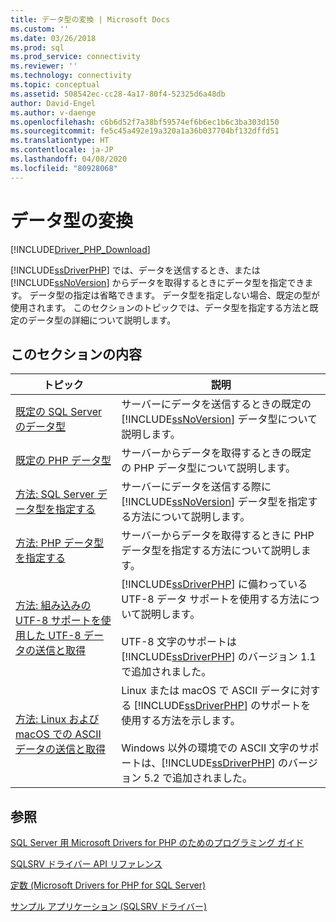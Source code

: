 ```yaml
---
title: データ型の変換 | Microsoft Docs
ms.custom: ''
ms.date: 03/26/2018
ms.prod: sql
ms.prod_service: connectivity
ms.reviewer: ''
ms.technology: connectivity
ms.topic: conceptual
ms.assetid: 508542ec-cc28-4a17-80f4-52325d6a48db
author: David-Engel
ms.author: v-daenge
ms.openlocfilehash: c6b6d52f7a38bf59574ef6b6ec1b6c3ba303d150
ms.sourcegitcommit: fe5c45a492e19a320a1a36b037704bf132dffd51
ms.translationtype: HT
ms.contentlocale: ja-JP
ms.lasthandoff: 04/08/2020
ms.locfileid: "80928068"
---
```

# <a name="converting-data-types"></a>データ型の変換
[!INCLUDE[Driver_PHP_Download](../../includes/driver_php_download.md)]

[!INCLUDE[ssDriverPHP](../../includes/ssdriverphp_md.md)] では、データを送信するとき、または [!INCLUDE[ssNoVersion](../../includes/ssnoversion-md.md)] からデータを取得するときにデータ型を指定できます。 データ型の指定は省略できます。 データ型を指定しない場合、既定の型が使用されます。 このセクションのトピックでは、データ型を指定する方法と既定のデータ型の詳細について説明します。  
  
## <a name="in-this-section"></a>このセクションの内容  
  
|トピック|説明|  
|---------|---------------|  
|[既定の SQL Server のデータ型](../../connect/php/default-sql-server-data-types.md)|サーバーにデータを送信するときの既定の [!INCLUDE[ssNoVersion](../../includes/ssnoversion-md.md)] データ型について説明します。|  
|[既定の PHP データ型](../../connect/php/default-php-data-types.md)|サーバーからデータを取得するときの既定の PHP データ型について説明します。|  
|[方法: SQL Server データ型を指定する](../../connect/php/how-to-specify-sql-server-data-types-when-using-the-sqlsrv-driver.md)|サーバーにデータを送信する際に [!INCLUDE[ssNoVersion](../../includes/ssnoversion-md.md)] データ型を指定する方法について説明します。|  
|[方法: PHP データ型を指定する](../../connect/php/how-to-specify-php-data-types.md)|サーバーからデータを取得するときに PHP データ型を指定する方法について説明します。|  
|[方法: 組み込みの UTF-8 サポートを使用した UTF-8 データの送信と取得](../../connect/php/how-to-send-and-retrieve-utf-8-data-using-built-in-utf-8-support.md)|[!INCLUDE[ssDriverPHP](../../includes/ssdriverphp_md.md)] に備わっている UTF-8 データ サポートを使用する方法について説明します。<br /><br />UTF-8 文字のサポートは [!INCLUDE[ssDriverPHP](../../includes/ssdriverphp_md.md)] のバージョン 1.1 で追加されました。|  
|[方法: Linux および macOS での ASCII データの送信と取得](../../connect/php/how-to-send-and-retrieve-ascii-data-in-linux-mac.md)|Linux または macOS で ASCII データに対する [!INCLUDE[ssDriverPHP](../../includes/ssdriverphp_md.md)] のサポートを使用する方法を示します。<br /><br />Windows 以外の環境での ASCII 文字のサポートは、[!INCLUDE[ssDriverPHP](../../includes/ssdriverphp_md.md)] のバージョン 5.2 で追加されました。|
  
## <a name="see-also"></a>参照  
[SQL Server 用 Microsoft Drivers for PHP のためのプログラミング ガイド](../../connect/php/programming-guide-for-php-sql-driver.md)

[SQLSRV ドライバー API リファレンス](../../connect/php/sqlsrv-driver-api-reference.md)

[定数 &#40;Microsoft Drivers for PHP for SQL Server&#41;](../../connect/php/constants-microsoft-drivers-for-php-for-sql-server.md)

[サンプル アプリケーション &#40;SQLSRV ドライバー&#41;](../../connect/php/example-application-sqlsrv-driver.md)  
  
